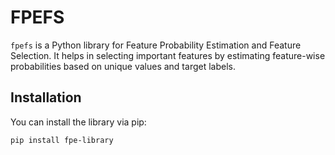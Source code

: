 # FPEFS

`fpefs` is a Python library for Feature Probability Estimation and Feature Selection. It helps in selecting important features by estimating feature-wise probabilities based on unique values and target labels.

## Installation

You can install the library via pip:

```bash
pip install fpe-library
```
